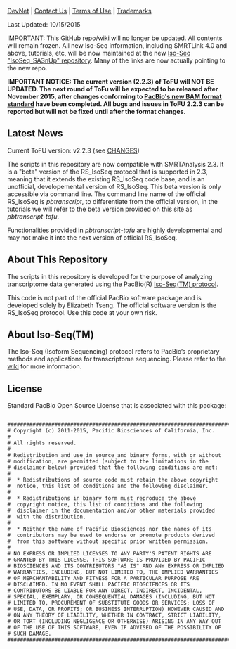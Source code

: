 [DevNet](https://github.com/PacificBiosciences/cDNA_primer/wiki) | <a href="mailto:devnet@pacificbiosciences.com">Contact Us</a> | [Terms of Use](http://pacbiodevnet.com/Terms_of_Use.html) | [Trademarks](http://pacb.com/terms-of-use/index.html#trademarks)

Last Updated: 10/15/2015


IMPORTANT: This GitHub repo/wiki will no longer be updated. All contents will remain frozen. All new Iso-Seq information, including SMRTLink 4.0 and above, tutorials, etc, will be now maintained at the new [Iso-Seq "IsoSeq_SA3nUp" repository](https://github.com/PacificBiosciences/IsoSeq_SA3nUP/wiki). Many of the links are now actually pointing to the new repo.


**IMPORTANT NOTICE: The current version (2.2.3) of ToFU will NOT BE UPDATED. The next round of ToFu will be expected to be released after November 2015, after changes conforming to [PacBio's new BAM format standard](https://www.genomeweb.com/informatics/pacbio-unveils-plans-use-bam-format-sequence-data-user-community-weighs) have been completed. All bugs and issues in ToFU 2.2.3 can be reported but will not be fixed until after the format changes.**


## Latest News

Current ToFU version: v2.2.3 (see [CHANGES](https://github.com/PacificBiosciences/cDNA_primer/wiki/cDNA_primer-tofu-CHANGELOG))

The scripts in this repository are now compatible with SMRTAnalysis 2.3. It is a "beta" version of the RS_IsoSeq protocol that is supported in 2.3, meaning that it extends the existing RS_IsoSeq code base, and is an unofficial, developemental version of RS_IsoSeq. This beta version is only accessible via command line. The command line name of the official RS_IsoSeq is *pbtranscript*, to differentiate from the official version, in the tutorials we will refer to the beta version provided on this site as *pbtranscript-tofu*. 

Functionalities provided in *pbtranscript-tofu* are highly developmental and may not make it into the next version of official RS_IsoSeq.


## About This Repository

The scripts in this repository is developed for the purpose of analyzing transcriptome data generated using the PacBio(R) [Iso-Seq(TM) protocol](http://www.smrtcommunity.com/Share/Protocol?id=a1q70000000HqSvAAK&strRecordTypeName=Protocol). 


This code is not part of the official PacBio software package and is developed solely by Elizabeth Tseng. The official software version is the RS_IsoSeq protocol. Use this code at your own risk.


## About Iso-Seq(TM)

The Iso-Seq (Isoform Sequencing) protocol refers to PacBio’s proprietary methods and applications for transcriptome sequencing. Please refer to the [wiki](https://github.com/PacificBiosciences/cDNA_primer/wiki) for more information.

## License

Standard PacBio Open Source License that is associated with this package:

```

#################################################################################$$
# Copyright (c) 2011-2015, Pacific Biosciences of California, Inc.
#
# All rights reserved.
#
# Redistribution and use in source and binary forms, with or without
# modification, are permitted (subject to the limitations in the
# disclaimer below) provided that the following conditions are met:
#
#  * Redistributions of source code must retain the above copyright
#  notice, this list of conditions and the following disclaimer.
#
#  * Redistributions in binary form must reproduce the above
#  copyright notice, this list of conditions and the following
#  disclaimer in the documentation and/or other materials provided
#  with the distribution.
#
#  * Neither the name of Pacific Biosciences nor the names of its
#  contributors may be used to endorse or promote products derived
#  from this software without specific prior written permission.
#
# NO EXPRESS OR IMPLIED LICENSES TO ANY PARTY'S PATENT RIGHTS ARE
# GRANTED BY THIS LICENSE. THIS SOFTWARE IS PROVIDED BY PACIFIC
# BIOSCIENCES AND ITS CONTRIBUTORS "AS IS" AND ANY EXPRESS OR IMPLIED
# WARRANTIES, INCLUDING, BUT NOT LIMITED TO, THE IMPLIED WARRANTIES
# OF MERCHANTABILITY AND FITNESS FOR A PARTICULAR PURPOSE ARE
# DISCLAIMED. IN NO EVENT SHALL PACIFIC BIOSCIENCES OR ITS
# CONTRIBUTORS BE LIABLE FOR ANY DIRECT, INDIRECT, INCIDENTAL,
# SPECIAL, EXEMPLARY, OR CONSEQUENTIAL DAMAGES (INCLUDING, BUT NOT
# LIMITED TO, PROCUREMENT OF SUBSTITUTE GOODS OR SERVICES; LOSS OF
# USE, DATA, OR PROFITS; OR BUSINESS INTERRUPTION) HOWEVER CAUSED AND
# ON ANY THEORY OF LIABILITY, WHETHER IN CONTRACT, STRICT LIABILITY,
# OR TORT (INCLUDING NEGLIGENCE OR OTHERWISE) ARISING IN ANY WAY OUT
# OF THE USE OF THIS SOFTWARE, EVEN IF ADVISED OF THE POSSIBILITY OF
# SUCH DAMAGE.
#################################################################################$$
```
